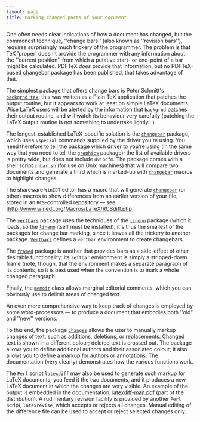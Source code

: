 ```yaml
---
layout: page
title: Marking changed parts of your document
---
```


One often needs clear indications of how a document has changed, but
the commonest technique, ''change bars'' (also known as ''revision
bars''), requires surprisingly much
trickery of the programmer.  The problem is that TeX 'proper'
doesn't provide the programmer with any information about the
''current position'' from which a putative start- or end-point of a
bar might be calculated.   PDFTeX _does_ provide that
information, but no PDFTeX-based changebar package has been
published, that takes advantage of that.

The simplest package that offers change bars is Peter Schmitt's
[`backgrnd.tex`](http://ctan.org/pkg/backgrnd.tex); this was written as a Plain TeX application
that patches the output routine, but it appears to work at least on
simple LaTeX documents.  Wise LaTeX users will be alerted by the
information that [`backgrnd`](http://ctan.org/pkg/backgrnd) patches their output routine, and
will watch its behaviour very carefully (patching the LaTeX output
routine is not something to undertake lightly&hellip;).

The longest-established LaTeX-specific solution is the
[`changebar`](http://ctan.org/pkg/changebar) package,
which uses `\special` commands supplied by the driver you're using.
You need therefore to tell the package which driver to you're using
(in the same way that you need to tell the [`graphics`](http://ctan.org/pkg/graphics)
package); the list of available drivers is pretty
wide, but does not include `dvipdfm`.  The package comes with
a shell script `chbar.sh` (for use on Unix machines) that
will compare two documents and generate a third which is marked-up
with [`changebar`](http://ctan.org/pkg/changebar) macros to highlight changes.

The shareware `WinEDT` editor has a macro that will generate
[`changebar`](http://ctan.org/pkg/changebar) (or other) macros to show differences from an
earlier version of your file, stored in an `RCS`-controlled
repository&nbsp;&mdash; see
[http://www.winedt.org/Macros/LaTeX/RCSdiff.php]

The [`vertbars`](http://ctan.org/pkg/vertbars) package uses the techniques of the
[`lineno`](http://ctan.org/pkg/lineno) package (which it loads, so the [`lineno`](http://ctan.org/pkg/lineno)
itself must be installed); it's thus the smallest of the packages for
change bar marking, since it leaves all the trickery to another
package.  [`Vertbars`](http://ctan.org/pkg/Vertbars) defines a `vertbar`
environment to create changebars.

The [`framed`](http://ctan.org/pkg/framed) package is
another that provides bars as a side-effect of other desirable
functionality: its `leftbar` environment is simply a
stripped-down frame (note, though, that the environment makes a
separate paragraph of its contents, so it is best used when the
convention is to mark a whole changed paragraph.

Finally, the [`memoir`](http://ctan.org/pkg/memoir) class allows marginal editorial comments,
which you can obviously use to delimit areas of changed text.

An even more comprehensive way to keep track of changes is employed by
some word-processors&nbsp;&mdash; to produce a document that embodies both
''old'' and ''new'' versions.

To this end, the package [`changes`](http://ctan.org/pkg/changes) allows the user to manually
markup changes of text, such as additions, deletions, or replacements.
Changed text is shown in a different colour; deleted text is crossed
out.  The package allows you to define additional authors and their
associated colour; it also allows you to define a markup for authors
or annotations.  The documentation (very clearly) demonstrates how the
various functions work.

The `Perl` script `latexdiff` may also be used to
generate such markup for LaTeX documents; you feed it the two
documents, and it produces a new LaTeX document in which the
changes are very visible.  An example of the output is embedded in the
documentation,
  [latexdiff-man.pdf](http://mirrors.ctan.org/support/latexdiff/latexdiff-man.pdf)
  (part of the distribution).
A rudimentary revision facility is provided by another
`Perl` script, `latexrevise`, which accepts or rejects
all changes.  Manual editing of the difference file can be used to 
accept or reject selected changes only.

